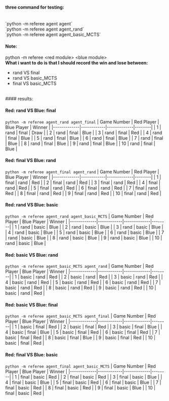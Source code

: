 #### three command for testing:
<br>
`python -m referee agent agent`
<br>
`python -m referee agent agent_rand`
<br>
`python -m referee agent agent_basic_MCTS`

#### Note:<br>
python -m referee <red module\> <blue module\>
<br>
**What i want to do is that I should record the win and lose between:**
- rand VS final
- rand VS basic_MCTS
- final VS basic_MCTS
<br>
#### results:
<br>

#### Red: rand VS Blue: final
`python -m referee agent_rand agent_final`
| Game Number | Red Player | Blue Player | Winner |
|-------------|------------|-------------|--------|
| 1           | rand       | final       | Draw   |
| 2           | rand       | final       | Blue   |
| 3           | rand       | final       | Red    |
| 4           | rand       | final       | Blue   |
| 5           | rand       | final       | Blue   |
| 6           | rand       | final       | Blue   |
| 7           | rand       | final       | Blue   |
| 8           | rand       | final       | Blue   |
| 9           | rand       | final       | Blue   |
| 10          | rand       | final       | Blue   |

#### Red: final VS Blue: rand
`python -m referee agent_final agent_rand`
| Game Number | Red Player | Blue Player | Winner |
|-------------|------------|-------------|--------|
| 1           | final      | rand        | Red    |
| 2           | final      | rand        | Red    |
| 3           | final      | rand        | Red    |
| 4           | final      | rand        | Red    |
| 5           | final      | rand        | Red    |
| 6           | final      | rand        | Red    |
| 7           | final      | rand        | Red    |
| 8           | final      | rand        | Red    |
| 9           | final      | rand        | Red    |
| 10          | final      | rand        | Red    |

#### Red: rand VS Blue: basic
`python -m referee agent_rand agent_basic_MCTS`
| Game Number | Red Player | Blue Player | Winner |
|-------------|------------|-------------|--------|
| 1           | rand       | basic       | Blue   |
| 2           | rand       | basic       | Blue   |
| 3           | rand       | basic       | Blue   |
| 4           | rand       | basic       | Blue   |
| 5           | rand       | basic       | Blue   |
| 6           | rand       | basic       | Blue   |
| 7           | rand       | basic       | Blue   |
| 8           | rand       | basic       | Blue   |
| 9           | rand       | basic       | Blue   |
| 10          | rand       | basic       | Blue   |

#### Red: basic VS Blue: rand
`python -m referee agent_basic_MCTS agent_rand`
| Game Number | Red Player | Blue Player | Winner |
|-------------|------------|-------------|--------|
| 1           | basic      | rand        | Red    |
| 2           | basic      | rand        | Red    |
| 3           | basic      | rand        | Red    |
| 4           | basic      | rand        | Red    |
| 5           | basic      | rand        | Red    |
| 6           | basic      | rand        | Red    |
| 7           | basic      | rand        | Red    |
| 8           | basic      | rand        | Red    |
| 9           | basic      | rand        | Red    |
| 10          | basic      | rand        | Red    |

#### Red: basic VS Blue: final
`python -m referee agent_basic_MCTS agent_final`
| Game Number | Red Player | Blue Player | Winner |
|-------------|------------|-------------|--------|
| 1           | basic      | final       | Red    |
| 2           | basic      | final       | Red    |
| 3           | basic      | final       | Blue   |
| 4           | basic      | final       | Blue   |
| 5           | basic      | final       | Red    |
| 6           | basic      | final       | Red    |
| 7           | basic      | final       | Red    |
| 8           | basic      | final       | Blue   |
| 9           | basic      | final       | Red    |
| 10          | basic      | final       | Red    |

#### Red: final VS Blue: basic
`python -m referee agent_final agent_basic_MCTS`
| Game Number | Red Player | Blue Player | Winner |
|-------------|------------|-------------|--------|
| 1           | final      | basic       | Red    |
| 2           | final      | basic       | Red    |
| 3           | final      | basic       | Blue   |
| 4           | final      | basic       | Blue   |
| 5           | final      | basic       | Red    |
| 6           | final      | basic       | Blue   |
| 7           | final      | basic       | Red    |
| 8           | final      | basic       | Red    |
| 9           | final      | basic       | Blue   |
| 10          | final      | basic       | Red    |

